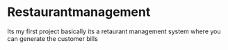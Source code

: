 # Restaurantmanagement
Its my first project basically its a retaurant management system where you can generate the customer bills
